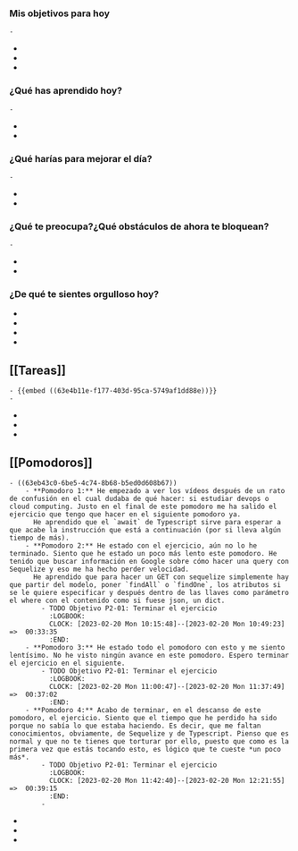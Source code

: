 ### Mis objetivos para hoy
	-
-
-
-
### ¿Qué has aprendido hoy?
	-
-
-
### ¿Qué harías para mejorar el día?
	-
-
-
### ¿Qué te preocupa?¿Qué obstáculos de ahora te bloquean?
	-
-
-
### ¿De qué te sientes orgulloso hoy?
-
-
-
-
## [[Tareas]]
	- {{embed ((63e4b11e-f177-403d-95ca-5749af1dd88e))}}
	-
-
-
-
## [[Pomodoros]]
	- ((63eb43c0-6be5-4c74-8b68-b5ed0d608b67))
		- **Pomodoro 1:** He empezado a ver los vídeos después de un rato de confusión en el cual dudaba de qué hacer: si estudiar devops o  cloud computing. Justo en el final de este pomodoro me ha salido el ejercicio que tengo que hacer en el siguiente pomodoro ya. 
		  He aprendido que el `await` de Typescript sirve para esperar a que acabe la instrucción que está a continuación (por si lleva algún tiempo de más).
		- **Pomodoro 2:** He estado con el ejercicio, aún no lo he terminado. Siento que he estado un poco más lento este pomodoro. He tenido que buscar información en Google sobre cómo hacer una query con Sequelize y eso me ha hecho perder velocidad.
		  He aprendido que para hacer un GET con sequelize simplemente hay que partir del modelo, poner `findAll` o `findOne`, los atributos si se le quiere especificar y después dentro de las llaves como parámetro el where con el contenido como si fuese json, un dict.
			- TODO Objetivo P2-01: Terminar el ejercicio
			  :LOGBOOK:
			  CLOCK: [2023-02-20 Mon 10:15:48]--[2023-02-20 Mon 10:49:23] =>  00:33:35
			  :END:
		- **Pomodoro 3:** He estado todo el pomodoro con esto y me siento lentísimo. No he visto ningún avance en este pomodoro. Espero terminar el ejercicio en el siguiente.
			- TODO Objetivo P2-01: Terminar el ejercicio
			  :LOGBOOK:
			  CLOCK: [2023-02-20 Mon 11:00:47]--[2023-02-20 Mon 11:37:49] =>  00:37:02
			  :END:
		- **Pomodoro 4:** Acabo de terminar, en el descanso de este pomodoro, el ejercicio. Siento que el tiempo que he perdido ha sido porque no sabía lo que estaba haciendo. Es decir, que me faltan conocimientos, obviamente, de Sequelize y de Typescript. Pienso que es normal y que no te tienes que torturar por ello, puesto que como es la primera vez que estás tocando esto, es lógico que te cueste *un poco más*.
			- TODO Objetivo P2-01: Terminar el ejercicio
			  :LOGBOOK:
			  CLOCK: [2023-02-20 Mon 11:42:40]--[2023-02-20 Mon 12:21:55] =>  00:39:15
			  :END:
			-
-
-
-